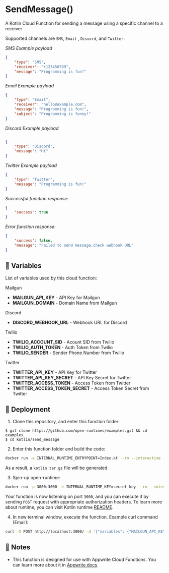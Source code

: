 
# SendMessage()

 A Kotlin Cloud Function for sending a message using a specific channel to a receiver

  

Supported channels are `SMS`, `Email` , `Disocrd`, and `Twitter`.

  

_SMS Example payload_

  

```json
{ 
    "type": "SMS", 
    "receiver": "+123456789", 
    "message": "Programming is fun!" 
}
```

  

_Email Example payload_

  

```json
{
    "type": "Email",
    "receiver": "hello@example.com",
    "message": "Programming is fun!",
    "subject": "Programming is funny!"
}
```

  

_Discord Example payload_

  

```json

{
    "type": "Discord",
    "message": "Hi"
}
```

_Twitter Example payload_

  

```json
{
    "type": "Twitter",
    "message": "Programming is fun!"
}
```

  

_Successful function response:_

  

```json
{   
    "success": true 
}
```

  

_Error function response:_

  

```json
{
    "success": false,
    "message": "Failed to send message,check webhook URL"
}
```

## 📝 Variables

  

List of variables used by this cloud function:

  

Mailgun

  

-  **MAILGUN_API_KEY** - API Key for Mailgun
-  **MAILGUN_DOMAIN** - Domain Name from Mailgun

  

Discord

  

-  **DISCORD_WEBHOOK_URL** - Webhook URL for Discord

  

Twilio

  

-  **TWILIO_ACCOUNT_SID** - Acount SID from Twilio
-  **TWILIO_AUTH_TOKEN** - Auth Token from Twilio
-  **TWILIO_SENDER** - Sender Phone Number from Twilio

Twitter
-  **TWITTER_API_KEY** - API Key for Twitter
-  **TWITTER_API_KEY_SECRET** - API Key Secret for Twitter
-  **TWITTER_ACCESS_TOKEN** - Access Token from Twitter
-  **TWITTER_ACCESS_TOKEN_SECRET** - Access Token Secret from Twitter
  

## 🚀 Deployment

  

1. Clone this repository, and enter this function folder:

  

```
$ git clone https://github.com/open-runtimes/examples.git && cd examples
$ cd kotlin/send_message
```

  

2. Enter this function folder and build the code:

  

```bash
docker run -e INTERNAL_RUNTIME_ENTRYPOINT=Index.kt --rm --interactive --tty --volume $PWD:/usr/code openruntimes/kotlin:v2-1.6 sh /usr/local/src/build.sh
```

  

As a result, a `kotlin.tar.gz` file will be generated.

  

3. Spin-up open-runtime:

  

```bash
docker run -p 3000:3000 -e INTERNAL_RUNTIME_KEY=secret-key --rm --interactive --tty --volume $PWD/code.tar.gz:/tmp/code.tar.gz:ro openruntimes/kotlin:v2-1.6 sh /usr/local/src/start.sh
```

  

Your function is now listening on port `3000`, and you can execute it by sending `POST` request with appropriate authorization headers. To learn more about runtime, you can visit Kotlin runtime [README](https://github.com/open-runtimes/open-runtimes/tree/main/runtimes/kotlin-1.6/example).

  

4. In new terminal window, execute the function. Example curl command (Email):

  

```bash
curl -X POST http://localhost:3000/ -d '{"variables": {"MAILGUN_API_KEY":"YOUR_MAILGUN_API_KEY","MAILGUN_DOMAIN":"YOUR_MAILGUN_DOMAIN"},"payload": "{\"type\": \"Email\",\"receiver\": \"hello@example.com\",\"message\": \"Programming is fun!\",\"subject\": \"Programming is funny!\"}"}' -H "X-Internal-Challenge: secret-key" -H  "Content-Type: application/json"
```

  

## 📝 Notes

  

- This function is designed for use with Appwrite Cloud Functions. You can learn more about it in [Appwrite docs](https://appwrite.io/docs/functions).
